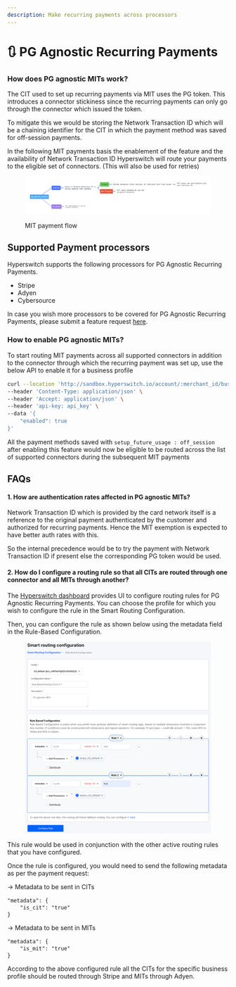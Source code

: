 ```yaml
---
description: Make recurring payments across processors
---
```


# 🔃 PG Agnostic Recurring Payments

### How does PG agnostic MITs work?

The CIT used to set up recurring payments via MIT uses the PG token. This introduces a connector stickiness since the recurring payments can only go through the connector which issued the token.

To mitigate this we would be storing the Network Transaction ID which will be a chaining identifier for the CIT in which the payment method was saved for off-session payments.

In the following MIT payments basis the enablement of the feature and the availability of Network Transaction ID Hyperswitch will route your payments to the eligible set of connectors. (This will also be used for retries)

<figure><img src="../../.gitbook/assets/Screenshot 2024-02-01 at 3.58.28 AM.png" alt=""><figcaption><p>MIT payment flow</p></figcaption></figure>

## Supported Payment processors

Hyperswitch supports the following processors for PG Agnostic Recurring Payments.

- Stripe
- Adyen
- Cybersource

In case you wish more processors to be covered for PG Agnostic Recurring Payments, please submit a feature request [here](https://github.com/juspay/hyperswitch/discussions/new?category=ideas-feature-requests).

### How to enable PG agnostic MITs?

To start routing MIT payments across all supported connectors in addition to the connector through which the recurring payment was set up, use the below API to enable it for a business profile

```bash
curl --location 'http://sandbox.hyperswitch.io/account/:merchant_id/business_profile/:profile_id/toggle_connector_agnostic_mit' \
--header 'Content-Type: application/json' \
--header 'Accept: application/json' \
--header 'api-key: api_key' \
--data '{
    "enabled": true
}'
```

All the payment methods saved with `setup_future_usage : off_session` after enabling this feature would now be eligible to be routed across the list of supported connectors during the subsequent MIT payments

## FAQs

#### 1. How are authentication rates affected in PG agnostic MITs?

Network Transaction ID which is provided by the card network itself is a reference to the original payment authenticated by the customer and authorized for recurring payments. Hence the MIT exemption is expected to have better auth rates with this. &#x20;

So the internal precedence would be to try the payment with Network Transaction ID if present else the corresponding PG token would be used.

#### 2. How do I configure a routing rule so that all CITs are routed through one connector and all MITs through another?

The [Hyperswitch dashboard](https://app.hyperswitch.io/dashboard/routing/rule) provides UI to configure routing rules for PG Agnostic Recurring Payments. You can choose the profile for which you wish to configure the rule in the Smart Routing Configuration.

Then, you can configure the rule as shown below using the metadata field in the Rule-Based Configuration.

<figure><img src="../../.gitbook/assets/Routing rule for pg agnostic recurring payments.png" alt=""></figure>

This rule would be used in conjunction with the other active routing rules that you have configured.

Once the rule is configured, you would need to send the following metadata as per the payment request:

-> Metadata to be sent in CITs

```
"metadata": {
    "is_cit": "true"
}
```

-> Metadata to be sent in MITs

```
"metadata": {
    "is_mit": "true"
}
```
According to the above configured rule all the CITs for the specific business profile should be routed through Stripe and MITs through Adyen.

